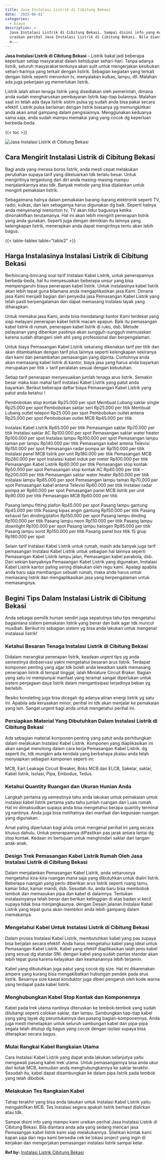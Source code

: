 ```yaml
---
title: Jasa Instalasi Listrik di Cibitung Bekasi
date: '2025-06-01'
categories:
  - biaya
description: >-
  Jasa Instalasi Listrik di Cibitung Bekasi. Sampai disini info yang mampu kami
  uraikan perihal Jasa Instalasi Listrik di Cibitung Bekasi. Bila diantara anda
  a...
---
```


**Jasa Instalasi Listrik di Cibitung Bekasi** – Listrik bakal jadi beberapa keperluan setiap masyarakat dalam kehidupan sehari-hari. Tanpa adanya listrik, seluruh masyarakat tentunya akan sulit untuk mengerjakan kesibukan sehari-harinya yang terkait dengan listirik. Sebagian kegiatan yang terkait dengan listrik seperti menonton tv, menyalakan kulkas, lampu, dll. Malahan ada juga pekerjaan yg memerlukan listrik.

Listrik ialah aliran tenaga listrik yang disediakan oleh pemerintah, dimana anda sudah mengharuskan pembayaran listrik tiap-tiap bulannya. Malahan saat ini telah ada daya listrik sistim pulsa yg sudah anda bisa pakai secara efektif. Listrik pulsa berlainan dengan listrik biasanya yg memungkinkan anda akan amat gampang dalam pengisiannya. Menggunakan keduanya sama saja, anda sudah mampu memakai yang yang cocok dg keperluan berbeda-beda.

{{< toc >}}

![Jasa Instalasi Listrik di Cibitung Bekasi](/images/instalasi-listrik-murah27.png)

## Cara Mengirit Instalasi Listrik di Cibitung Bekasi

Bagi anda yang merasa boros listrik, anda mesti cepat melakukan perubahan supaya tarif yang dikeluarkan tdk terlalu besar. Untuk mengiritnya tergantung dari diri anda masing-masing mampu menjalankannya atau tdk. Banyak metode yang bisa dijalankan untuk mengirit pemakaian listrik.

Sebagaimana halnya dalam pemakaian barang-barang elektronik seperti TV, radio, kulkas, dan lain sebagainya harus digunakan dg baik. Seperti halnya anda menyenangi menonton tv, TV akan tidur bagusnya ketika dinonaktifkan terutamanya. Hal ini akan lebih mengirit penerapan listrik yang anda gunakan. Seperti juga dengan demikian itu lainnya yang kelengkapan listrik, menerapkan anda dapat mengiritnya tentu akan lebih bagus.

{{< table-tables table="table2" >}}

## Harga Instalasinya Instalasi Listrik di Cibitung Bekasi

Berbincang-bincang soal tarif Instalasi Kabel Listrik, untuk penerapannya berbeda-beda, hal itu menyesuaikan beberapa unsur yang bisa mempengaruhi biaya penerapan kabel listrik. Untuk instalasinya kabel listrik akan lebih tepat guna bilamana anda mengaplikasikan jasa Kami. Dimana jasa Kami menjadi bagian dari penyedia jasa Pemasangan Kabel Listrik yang telah pasti berpengalaman dan dapat memasang Instalasi layak yang diharapkan.

Untuk memakai jasa Kami, anda bisa mendatangi kantor Kami terdekat yang siap melayani penerapan kabel listrik macam apapun. Baik itu pemasangan kabel listrik di rumah, penerapan kabel listrik di ruko, dsb. Metode pelayanan yang diberikan pastinya akan sungguh-sungguh memuaskan karena sudah ditangani oleh ahli yang professional dan berpengalaman.

Untuk biaya Pemasangan Kabel Listrik sekarang dikenakan tarif per titik dan akan ditambahkan dengan tarif plus lainnya seperti kelengkapan sekiranya dari kami dan penambahan pemasangan yang dipinta. Contohnya anda akan memasang kabel listrik di kantor, biaya jasa yang harus anda bayarkan merupakan per titik + tarif peralatan sesuai dengan kebutuhan.

Setiap tarif penerapan menyesuaikan jumlah tenaga arus listrik. Semakin besar maka kian mahal tarif instalasi Kabel Listrik yang patut anda bayarkan. Berikut beberapa daftar biaya Pemasangan Kabel Listrik yang patut anda ketahui !

Pembobokan stop kontak Rp25.000 per spot Membuat Lubang saklar single Rp25.000 per spot Pembobokan saklar seri Rp25.000 per titik Membuat Lubang outlet telepon Rp25.000 per spot Pembobokan outlet antena Rp25.000 per spot Pembobokan outlet MCB Rp45.000 per titik

Instalasi Kabel Listrik Rp65.000 per titik Pemasangan saklar Rp70.000 per titik Instalasi saklar AC Rp100.000 per spot Pemasangan saklar water heater Rp100.000 per spot Instalasi lampu Rp100.000 per spot Pemasangan lampu taman per lampu Rp140.000 per titik Pemasangan kabel antena Televisi Rp150.000 per spot Pemasangan radar pompa air Rp150.000 per titik Instalasi panel MCB listrik per unit Rp180.000 per titik Pemasangan MCB Rp280.000 per spot Instalasi kabel induk per meter Rp100.000 per titik Pemasangan Kabel Listrik Rp60.000 per titik Pemasangan stop kontak Rp50.000 per spot Pemasangan stop kontak AC Rp40.000 per titik – Rp200.000 per titik Pemasangan saklar water heater Rp50.000 per titik Instalasi lampu Rp65.000 per spot Pemasangan lampu taman Rp70.000 per spot Pemasangan kabel antena Televisi Rp60.000 per titik Instalasi radar pompa air Rp60.000 per spot Pemasangan panel MCB listrik per unit Rp90.000 per titik Pemasangan MCB Rp60.000 per titik

Pasang lampu fitting plafon Rp45.000 per spot Pasang lampu gantung Rp45.000 per titik Pasang kipas angin gantung Rp150.000 per titik Pasang exhaust fan dinding/plafon Rp150.000 per spot Pasang lampu dinding Rp100.000 per titik Pasang lampu neon Rp110.000 per titik Pasang lampu downlight Rp100.000 per spot Pasang lampu halogen Rp95.000 per titik Pasang lampu sorot Rp150.000 per titik Pasang panel box titik 15 grup Rp180.000 per spot

Selain tarif Instalasi Kabel Listrik untuk rumah, masih ada banyak juga tarif pemasangan Instalasi Kabel Listrik untuk sebagian hal lainnya seperti Pemasangan Kabel Listrik lampu jalan, Pemasangan kabel parabola, dsb. Dari sekian banyaknya Pemasangan Kabel Listrik yang digunakan, Instalasi Kabel Listrik kantor paling sering dilakukan oleh regu kami. Apalagi apabila anda baru saja membangun sebuah rumah, maka anda harus untuk memasang listrik dan mengaplikasikan jasa yang berpengalaman untuk memasangnya.

## Begini Tips Dalam Instalasi Listrik di Cibitung Bekasi


Anda sebagai pemilik hunian sendiri juga sepatutnya tahu tips mengetahui bagaimana sistem pemakaian listrik yang benar dan baik agar tdk muncul musibah. Berikut ini sebagian sistem yg bisa anda lakukan untuk mengenal instalasai listrik!

### Ketahui Besaran Tenaga Instalasi Listrik di Cibitung Bekasi

Didalam merangkai penerapan listrik, keadaan urgent tips yg anda semestinya diobservasi yakni mengetahui besaran arus listrik. Terdapat komponen penting yang agar tdk boleh anda lewatkan saatk memasang penerapan listrik di tempat tinggal, ialah Miniature Circuit Braker. Bagian yang satu ini mempunyai manfaat yang teramat sangat diperlukan untuk sistem penjagaan daya listrik dalam mengantisipasi terjadinya beban yg berlebih.

Resiko konsleting juga bisa dicegah dg adanya aliran energi listrik yg satu ini. Apabila ada kerusakan minor, perihal ini tdk akan menjalar ke pemakaian yang lain. Sangat urgent bagi anda untuk mengetahui perihal ini.

### Persiapkan Material Yang Dibutuhkan Dalam Instalasi Listrik di Cibitung Bekasi

Ada sebagian material komponen penting yang patut anda perhitungkan dalam melakukan Instalasi Kabel Listrik. Komponen yang diaplikasikan ini akan sangat menolong dalam cara kerja Pemasangan Kabel Listrik. dg seperti itu, tdk mungkin ada kendala yang berbahaya jikalau anda telah menyiapkan sebagian komponen seperti ini:

MCB, Eart Leakage Circuit Breaker, Boks MCB dan ELCB, Sakelar, saklar, Kabel listrik, Isolasi, Pipa, Embodus, Tedus.

### Ketahui Quantity Ruangan dan Ukuran Hunian Anda

Langkah pertama yg semestinya tahu anda lakukan untuk pemakaian untuk instalasi kabel listrik pertama yaitu tahu jumlah ruangan dan Luas rumah. Hal ini dimaksudkan supaya anda bisa mengetahui berapa quantity terminal yg nantinya. Anda juga bisa melihatnya dari manfaat dan kegunaan ruangan yang digunakan.

Amat paling diperlukan bagi anda untuk mengenal perihal ini yang secara khusus dahulu. Untuk penerapannya diPastikan pas jarak antara lantai dg stop kontak. Kedaan ini bertujuan untuk menghindari saklar dari tangan anak-anak.

### Design Trek Pemasangan Kabel Listrik Rumah Oleh Jasa Instalasi Listrik di Cibitung Bekasi

Dalam menjalankan Pemasangan Kabel Listrik, anda seharusnya mengetahui kira-kira ruangan mana saja yang dibutuhkan untuk dialiri listrik. Beberapa ruangan yang perlu diberikan arus listrik seperti ruang tamu, kamar tidur, kamar mandi, dsb. Sesudah itu, anda baru bisa membobok tembok dan memasukan pipa dan kabel di dalamnya. Tentukan instalasinyanya telah benar dan berikan ketinggian di atas badan si kecil supaya tidak bisa menjangkaunya. dengan Desain jalanan Instalasi Kabel Listrik yang tepat guna akan membikin anda lebih gampang dalam memakainya.

### Mengetahui Kabel Untuk Instalasi Listrik di Cibitung Bekasi

Dalam proses Instalasi Kabel Listrik, membutuhkan kabel yang pas supaya bisa berjalan secara efektif. Anda harus mengetahui kabel yang ideal untuk Pemasangan Kabel Listrik. Kabel yang efektif diaplikasikan ialah jenis kabel yang sesuai dg standar SNI. dengan kabel yang sudah pantas standar akan lebih tepat guna karena kelayakan dan keamanannya lebih terjamin.

Kabel yang dibutuhkan juga patut yang cocok dg size. Hal ini dikarenakan ampere yang kurang bisa mengakibatkan hubungan pendek pada arus listrik. Besarnya size kawat konduktor juga diberi pengaruh oleh kode warna yang terdapat pada kabel listrik.

### Menghubungkan Kabel Stop Kontak dan Komponennya

Kabel pada trek utama nantinya diteruskan ke tembok-tembok yang sudah dilubangi seperti colokan saklar, dan lampu. Sambungkan tiap-tiap kabel yang yang layak dg peruntukannya dan pasang bagian-komponennya. Anda juga mesti menetapkan untuk seluruh sambungan kabel dan pipa-pipa segala telah ditutup dg bagus yang cocok dengan isolasi supaya bisa diterapkan secara bagus.

### Mulai Rangkai Kabel Rangkaian Utama

Cara Instalasi Kabel Listrik yang dapat anda lakukan selanjutya yaitu mengawali pasang kabel trek utama. Untuk pemasangannya bisa anda ukur dari kotak MCB, kemudian anda menghubungkannya ke saklar terakhir. Sesudah itu, kabel dapat disambungkan ke dalam pipa listrik pada tembok yang telah dibobok.

### Melakukan Tes Rangkaian Kabel

Tahap terakhir yang bisa anda lakukan untuk Instalasi Kabel Listrik yaitu mengaktifkan MCB. Tes Instalasi segera apakah listrik berhasil dialirkan atau tdk.

Sampai disini info yang mampu kami uraikan perihal Jasa Instalasi Listrik di Cibitung Bekasi. Bila diantara anda ada yang sedang mencari jasa Pemasangan kabel listrik kami siap melakukannya. Silahkan kontak kami kapan saja dan regu kami bersedia cek ke lokasi project yang ingin di kerjakan dan mengerjakan pemasangan instalasi listrik sampai kelar.

**Ref by:** [Instalasi Listrik Cibitung Bekasi](https://id.wikipedia.org/wiki/Instalasi)

